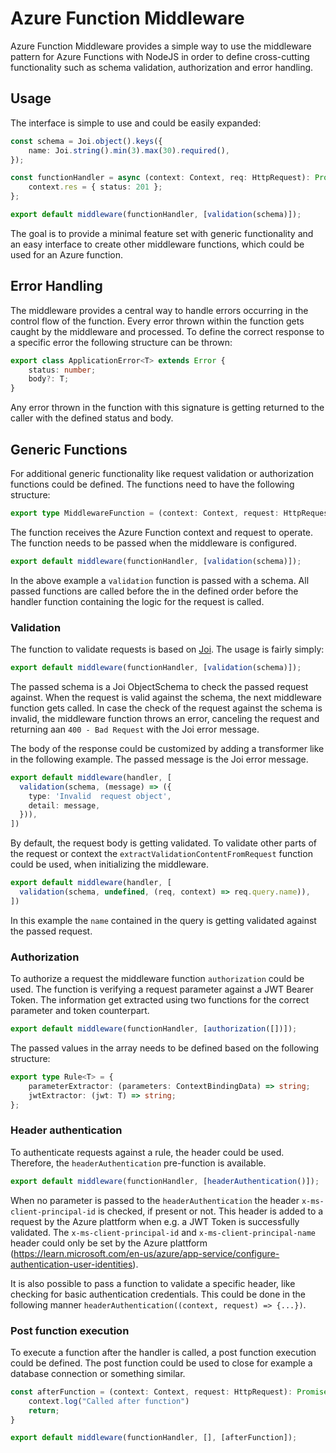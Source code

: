 # Azure Function Middleware

Azure Function Middleware provides a simple way to use the middleware pattern for Azure Functions with NodeJS in order to define cross-cutting functionality such as schema validation, authorization and error handling. 

## Usage
The interface is simple to use and could be easily expanded: 

```typescript
const schema = Joi.object().keys({
    name: Joi.string().min(3).max(30).required(),
});

const functionHandler = async (context: Context, req: HttpRequest): Promise<void> => {
    context.res = { status: 201 };
};

export default middleware(functionHandler, [validation(schema)]);
```

The goal is to provide a minimal feature set with generic functionality and an easy interface to create other middleware functions, which could be used for an Azure function.

## Error Handling

The middleware provides a central way to handle errors occurring in the control flow of the function. Every error thrown within the function gets caught by the middleware and processed. To define the correct response to a specific error the following structure can be thrown:

```typescript
export class ApplicationError<T> extends Error {
    status: number;
    body?: T;
}
```

Any error thrown in the function with this signature is getting returned to the caller with the defined status and body.

## Generic Functions

For additional generic functionality like request validation or authorization functions could be defined. The functions need to have the following structure:

```typescript
export type MiddlewareFunction = (context: Context, request: HttpRequest) => Promise<void>;
```

The function receives the Azure Function context and request to operate. The function needs to be passed when the middleware is configured. 

```typescript
export default middleware(functionHandler, [validation(schema)]);
```

In the above example a `validation` function is passed with a schema. All passed functions are called before the in the defined order before the handler function containing the logic for the request is called.

### Validation

The function to validate requests is based on [Joi](https://www.npmjs.com/package/joi). The usage is fairly simply:

```typescript
export default middleware(functionHandler, [validation(schema)]);
```

The passed schema is a Joi ObjectSchema to check the passed request against. When the request is valid against the schema, the next middleware function gets called. In case the check of the request against the schema is invalid, the middleware function throws an error, canceling the request and returning aan `400 - Bad Request` with the Joi error message.

The body of the response could be customized by adding a transformer like in the following example. The passed message is the Joi error message.

```typescript
export default middleware(handler, [
  validation(schema, (message) => ({
    type: 'Invalid  request object',
    detail: message,
  })),
])
```

By default, the request body is getting validated. To validate other parts of the request or context the `extractValidationContentFromRequest` function could be used, when initializing the middleware.

```typescript
export default middleware(handler, [
  validation(schema, undefined, (req, context) => req.query.name)),
])
```

In this example the `name` contained in the query is getting validated against the passed request.

### Authorization

To authorize a request the middleware function `authorization` could be used. The function is verifying a request parameter against a JWT Bearer Token. The information get extracted using two functions for the correct parameter and token counterpart.

```typescript
export default middleware(functionHandler, [authorization([])]);
```

The passed values in the array needs to be defined based on the following structure:  

```typescript
export type Rule<T> = {
    parameterExtractor: (parameters: ContextBindingData) => string;
    jwtExtractor: (jwt: T) => string;
};
```

### Header authentication

To authenticate requests against a rule, the header could be used. Therefore, the `headerAuthentication` pre-function is available.

```typescript
export default middleware(functionHandler, [headerAuthentication()]);
```

When no parameter is passed to the `headerAuthentication` the header `x-ms-client-principal-id` is checked, if present or not. This header is added to a request by the Azure plattform when e.g. a JWT Token is successfully validated.
The `x-ms-client-principal-id` and `x-ms-client-principal-name` header could only be set by the Azure plattform (https://learn.microsoft.com/en-us/azure/app-service/configure-authentication-user-identities).

It is also possible to pass a function to validate a specific header, like checking for basic authentication credentials. 
This could be done in the following manner `headerAuthentication((context, request) => {...})`.

### Post function execution

To execute a function after the handler is called, a post function execution could be defined. The post function could be used to close for example a database connection or something similar.

```typescript
const afterFunction = (context: Context, request: HttpRequest): Promise<void> => {
    context.log("Called after function")
    return;
}

export default middleware(functionHandler, [], [afterFunction]);
```
